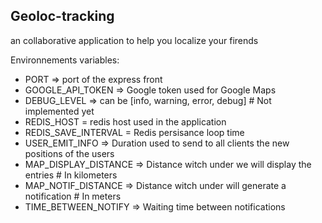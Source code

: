 Geoloc-tracking
---

an collaborative application to help you localize your firends

Environnements variables:

- PORT => port of the express front
- GOOGLE_API_TOKEN => Google token used for Google Maps
- DEBUG_LEVEL => can be [info, warning, error, debug] # Not implemented yet
- REDIS_HOST = redis host used in the application
- REDIS_SAVE_INTERVAL = Redis persisance loop time
- USER_EMIT_INFO => Duration used to send to all clients the new positions of the users
- MAP_DISPLAY_DISTANCE => Distance witch under we will display the entries # In kilometers
- MAP_NOTIF_DISTANCE => Distance witch under will generate a notification # In meters
- TIME_BETWEEN_NOTIFY => Waiting time between notifications 

